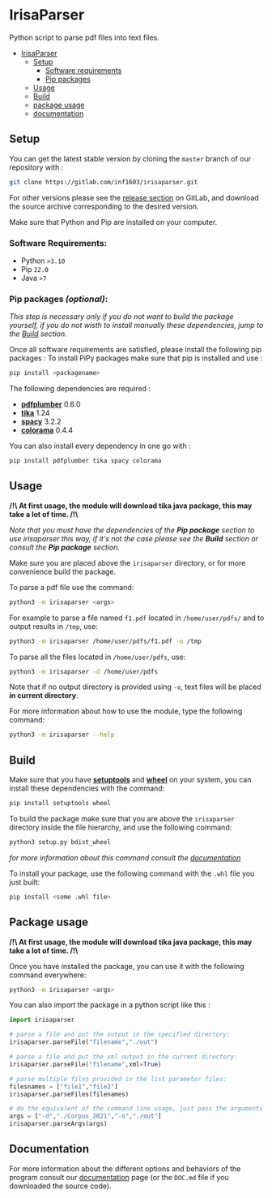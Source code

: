 # IrisaParser

Python script to parse pdf files into text files.

- [IrisaParser](#irisaparser)
  - [Setup](#setup)
    - [Software requirements](#software-requirements)
    - [Pip packages](#pip-packages-optional)
  - [Usage](#usage)
  - [Build](#build)
  - [package usage](#package-usage)
  - [documentation](#documentation)

## Setup

You can get the latest stable version by cloning the `master` branch of our repository with :

```sh
git clone https://gitlab.com/inf1603/irisaparser.git
```

For other versions please see the [release section](https://gitlab.com/inf1603/irisaparser/-/releases) on GitLab, and download the source archive corresponding to the desired version.

Make sure that Python and Pip are installed on your computer.

### Software Requirements:

 - Python `>3.10`
 - Pip `22.0`
 - Java `>7`


### Pip packages *(optional)*:

*This step is necessary only if you do not want to build the package yourself, if you do not wisth to install manually these dependencies, jump to the [Build](#build) section.*

Once all software requirements are satisfied, please install the following pip packages :
To install PiPy packages make sure that pip is installed and use :

```sh
pip install <packagename>
```

The following dependencies are required :

 - [**pdfplumber**](https://pypi.org/project/pdfplumber/) 0.6.0
 - [**tika**](https://pypi.org/project/tika/) 1.24
 - [**spacy**](https://pypi.org/project/spacy/) 3.2.2
 - [**colorama**](https://pypi.org/project/colorama/) 0.4.4

You can also install every dependency in one go with :

```python
pip install pdfplumber tika spacy colorama
```

## Usage

**/!\\ At first usage, the module will download tika java package, this may take a lot of time. /!\\**

*Note that you must have the dependencies of the **Pip package** section to use irisaparser this way, if it's not the case please see the **Build** section or consult the **Pip package** section.*

Make sure you are placed above the `irisaparser` directory, or for more convenience build the package.

To parse a pdf file use the command:

```sh
python3 -m irisaparser <args>
```

For example to parse a file named `f1.pdf` located in `/home/user/pdfs/` and to output results in `/tmp`, use:

```sh
python3 -m irisaparser /home/user/pdfs/f1.pdf -o /tmp
```

To parse all the files located in `/home/user/pdfs`, use:

```sh
python3 -m irisaparser -d /home/user/pdfs
```

Note that if no output directory is provided using `-o`, text files will be placed **in current directory**.

For more information about how to use the module, type the following command:

```sh
python3 -m irisaparser --help
```

## Build

Make sure that you have [**setuptools**](https://pypi.org/project/setuptools/) and [**wheel**](https://pypi.org/project/wheel/) on your system, you can install these dependencies with the command:

```sh
pip install setuptools wheel
```

To build the package make sure that you are above the `irisaparser` directory inside the file hierarchy, and use the following command:

```sh
python3 setup.py bdist_wheel
```

*for more information about this command consult the [documentation](https://wheel.readthedocs.io/en/stable/)*

To install your package, use the following command with the `.whl` file you just built:

```sh
pip install <some .whl file>
```

## Package usage

**/!\\ At first usage, the module will download tika java package, this may take a lot of time. /!\\**

Once you have installed the package, you can use it with the following command everywhere:

```sh
python3 -m irisaparser <args>
```

You can also import the package in a python script like this :

```py
import irisaparser

# parse a file and put the output in the specified directory:
irisaparser.parseFile("filename","./out")

# parse a file and put the xml output in the current directory:
irisaparser.parseFile("filename",xml=True)

# parse multiple files provided in the list parameter files:
filesnames = ["file1","file2"]
irisaparser.parseFiles(filenames)

# do the equivalent of the command line usage, just pass the arguments as a list of strings:
args = ["-d","./Corpus_2021","-o","./out"]
irisaparser.parseArgs(args)

```

## Documentation

For more information about the different options and behaviors of the program consult our [documentation](https://gitlab.com/inf1603/irisaparser/-/blob/master/DOC.md) page (or the `DOC.md` file if you downloaded the source code).